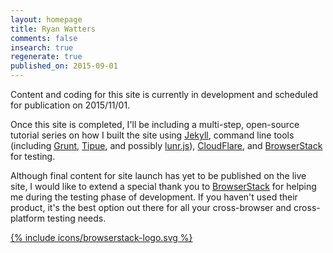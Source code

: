 ```yaml
---
layout: homepage
title: Ryan Watters
comments: false
insearch: true
regenerate: true
published_on: 2015-09-01
---
```


Content and coding for this site is currently in development and scheduled for publication on 2015/11/01. 

Once this site is completed, I'll be including a multi-step, open-source tutorial series on how I built the site using [Jekyll](//jekyllrb.com), command line tools (including [Grunt](http://gruntjs.com/), [Tipue](http://www.tipue.com/), and possibly [lunr.js](http://lunrjs.com)), [CloudFlare](https://www.cloudflare.com/), and [BrowserStack](https://www.browserstack.com/) for testing.

Although final content for site launch has yet to be published on the live site, I would like to extend a special thank you to [BrowserStack](https://www.browserstack.com/) for helping me during the testing phase of development. If you haven't used their product, it's the best option out there for all your cross-browser and cross-platform testing needs.

<a href="https://www.browserstack.com" style="box-shadow:none;">
{% include icons/browserstack-logo.svg %}
</a>


